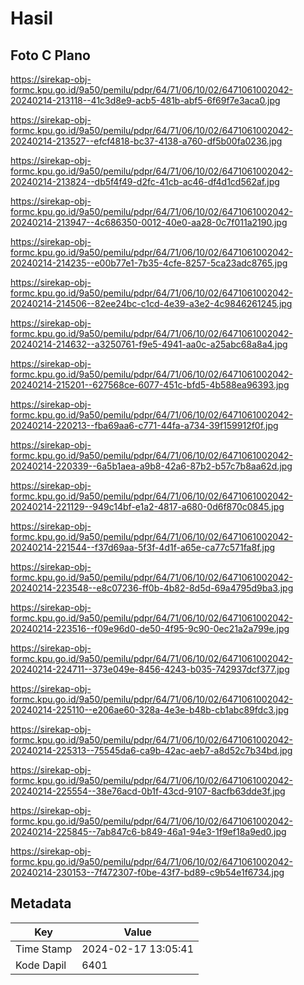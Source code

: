 # Hasil

## Foto C Plano

https://sirekap-obj-formc.kpu.go.id/9a50/pemilu/pdpr/64/71/06/10/02/6471061002042-20240214-213118--41c3d8e9-acb5-481b-abf5-6f69f7e3aca0.jpg

https://sirekap-obj-formc.kpu.go.id/9a50/pemilu/pdpr/64/71/06/10/02/6471061002042-20240214-213527--efcf4818-bc37-4138-a760-df5b00fa0236.jpg

https://sirekap-obj-formc.kpu.go.id/9a50/pemilu/pdpr/64/71/06/10/02/6471061002042-20240214-213824--db5f4f49-d2fc-41cb-ac46-df4d1cd562af.jpg

https://sirekap-obj-formc.kpu.go.id/9a50/pemilu/pdpr/64/71/06/10/02/6471061002042-20240214-213947--4c686350-0012-40e0-aa28-0c7f011a2190.jpg

https://sirekap-obj-formc.kpu.go.id/9a50/pemilu/pdpr/64/71/06/10/02/6471061002042-20240214-214235--e00b77e1-7b35-4cfe-8257-5ca23adc8765.jpg

https://sirekap-obj-formc.kpu.go.id/9a50/pemilu/pdpr/64/71/06/10/02/6471061002042-20240214-214506--82ee24bc-c1cd-4e39-a3e2-4c9846261245.jpg

https://sirekap-obj-formc.kpu.go.id/9a50/pemilu/pdpr/64/71/06/10/02/6471061002042-20240214-214632--a3250761-f9e5-4941-aa0c-a25abc68a8a4.jpg

https://sirekap-obj-formc.kpu.go.id/9a50/pemilu/pdpr/64/71/06/10/02/6471061002042-20240214-215201--627568ce-6077-451c-bfd5-4b588ea96393.jpg

https://sirekap-obj-formc.kpu.go.id/9a50/pemilu/pdpr/64/71/06/10/02/6471061002042-20240214-220213--fba69aa6-c771-44fa-a734-39f159912f0f.jpg

https://sirekap-obj-formc.kpu.go.id/9a50/pemilu/pdpr/64/71/06/10/02/6471061002042-20240214-220339--6a5b1aea-a9b8-42a6-87b2-b57c7b8aa62d.jpg

https://sirekap-obj-formc.kpu.go.id/9a50/pemilu/pdpr/64/71/06/10/02/6471061002042-20240214-221129--949c14bf-e1a2-4817-a680-0d6f870c0845.jpg

https://sirekap-obj-formc.kpu.go.id/9a50/pemilu/pdpr/64/71/06/10/02/6471061002042-20240214-221544--f37d69aa-5f3f-4d1f-a65e-ca77c571fa8f.jpg

https://sirekap-obj-formc.kpu.go.id/9a50/pemilu/pdpr/64/71/06/10/02/6471061002042-20240214-223548--e8c07236-ff0b-4b82-8d5d-69a4795d9ba3.jpg

https://sirekap-obj-formc.kpu.go.id/9a50/pemilu/pdpr/64/71/06/10/02/6471061002042-20240214-223516--f09e96d0-de50-4f95-9c90-0ec21a2a799e.jpg

https://sirekap-obj-formc.kpu.go.id/9a50/pemilu/pdpr/64/71/06/10/02/6471061002042-20240214-224711--373e049e-8456-4243-b035-742937dcf377.jpg

https://sirekap-obj-formc.kpu.go.id/9a50/pemilu/pdpr/64/71/06/10/02/6471061002042-20240214-225110--e206ae60-328a-4e3e-b48b-cb1abc89fdc3.jpg

https://sirekap-obj-formc.kpu.go.id/9a50/pemilu/pdpr/64/71/06/10/02/6471061002042-20240214-225313--75545da6-ca9b-42ac-aeb7-a8d52c7b34bd.jpg

https://sirekap-obj-formc.kpu.go.id/9a50/pemilu/pdpr/64/71/06/10/02/6471061002042-20240214-225554--38e76acd-0b1f-43cd-9107-8acfb63dde3f.jpg

https://sirekap-obj-formc.kpu.go.id/9a50/pemilu/pdpr/64/71/06/10/02/6471061002042-20240214-225845--7ab847c6-b849-46a1-94e3-1f9ef18a9ed0.jpg

https://sirekap-obj-formc.kpu.go.id/9a50/pemilu/pdpr/64/71/06/10/02/6471061002042-20240214-230153--7f472307-f0be-43f7-bd89-c9b54e1f6734.jpg


## Metadata

| Key        | Value               |
| ---------- | ------------------- |
| Time Stamp | 2024-02-17 13:05:41 |
| Kode Dapil | 6401                |




